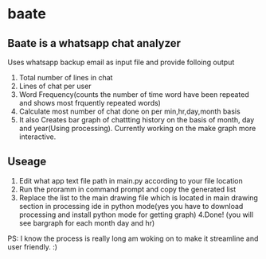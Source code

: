 # baate
Baate is a whatsapp chat analyzer
------------------------------------------------------
Uses whatsapp backup email as input file and provide folloing output
1. Total number of lines in chat
2. Lines of chat per user
3. Word Frequency(counts the number of time word have been repeated and shows most frquently repeated words)
4. Calculate most number of chat done on  per min,hr,day,month basis 
5. It also Creates bar graph of chattting history on the basis of month, day and year(Using processing).
 Currently working on the make graph more interactive. 

Useage
----------------------------------------------------------------
1. Edit what app text file path in main.py according to your file location
2. Run the proramm in command prompt and copy the generated list
3. Replace the list to the main drawing file which is located in main drawing section in processing ide in python mode(yes you have to download processing and install python mode for getting graph)
4.Done! (you will see bargraph for each month day and hr)

PS: I know the process is really long am woking on to make it streamline and user friendly. :) 

